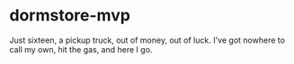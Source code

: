 # dormstore-mvp
Just sixteen, a pickup truck, out of money, out of luck. I've got nowhere to call my own, hit the gas, and here I go.
